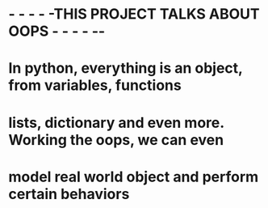 # - - - - -THIS PROJECT TALKS ABOUT OOPS - - - - -- 
# In python, everything is an object, from variables, functions
# lists, dictionary and even more. Working the oops, we can even 
# model real world object and perform certain behaviors
